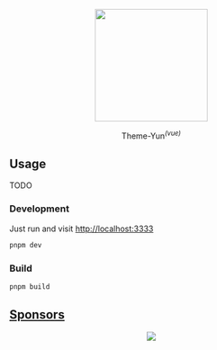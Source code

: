 <p align="center">
  <img width="200" src="https://cdn.jsdelivr.net/gh/YunYouJun/yun/images/meme/yun-good-alpha-compressed.png">
</p>

<p align="center">
Theme-Yun<sup><em>(vue)</em></sup>
</p>

## Usage

TODO

### Development

Just run and visit <http://localhost:3333>

```bash
pnpm dev
```

### Build

```bash
pnpm build
```

## [Sponsors](https://sponsors.yunyoujun.cn)

<p align="center">
  <a href="https://sponsors.yunyoujun.cn">
    <img src='https://fastly.jsdelivr.net/gh/YunYouJun/sponsors/public/sponsors.svg'/>
  </a>
</p>

